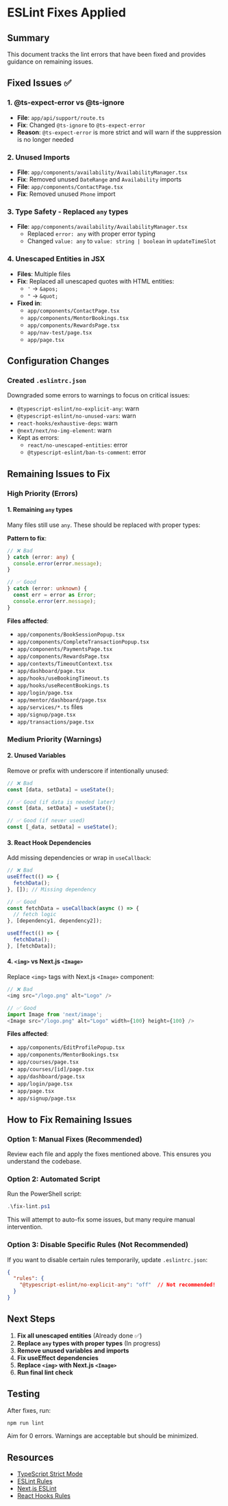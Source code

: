 # ESLint Fixes Applied

## Summary
This document tracks the lint errors that have been fixed and provides guidance on remaining issues.

## Fixed Issues ✅

### 1. **@ts-expect-error vs @ts-ignore**
- **File**: `app/api/support/route.ts`
- **Fix**: Changed `@ts-ignore` to `@ts-expect-error`
- **Reason**: `@ts-expect-error` is more strict and will warn if the suppression is no longer needed

### 2. **Unused Imports**
- **File**: `app/components/availability/AvailabilityManager.tsx`
- **Fix**: Removed unused `DateRange` and `Availability` imports
- **File**: `app/components/ContactPage.tsx`
- **Fix**: Removed unused `Phone` import

### 3. **Type Safety - Replaced `any` types**
- **File**: `app/components/availability/AvailabilityManager.tsx`
  - Replaced `error: any` with proper error typing
  - Changed `value: any` to `value: string | boolean` in `updateTimeSlot`
  
### 4. **Unescaped Entities in JSX**
- **Files**: Multiple files
- **Fix**: Replaced all unescaped quotes with HTML entities:
  - `'` → `&apos;`
  - `"` → `&quot;`
- **Fixed in**:
  - `app/components/ContactPage.tsx`
  - `app/components/MentorBookings.tsx`
  - `app/components/RewardsPage.tsx`
  - `app/nav-test/page.tsx`
  - `app/page.tsx`

## Configuration Changes

### Created `.eslintrc.json`
Downgraded some errors to warnings to focus on critical issues:
- `@typescript-eslint/no-explicit-any`: warn
- `@typescript-eslint/no-unused-vars`: warn
- `react-hooks/exhaustive-deps`: warn
- `@next/next/no-img-element`: warn
- Kept as errors:
  - `react/no-unescaped-entities`: error
  - `@typescript-eslint/ban-ts-comment`: error

## Remaining Issues to Fix

### High Priority (Errors)

#### 1. **Remaining `any` types**
Many files still use `any`. These should be replaced with proper types:

**Pattern to fix**:
```typescript
// ❌ Bad
} catch (error: any) {
  console.error(error.message);
}

// ✅ Good
} catch (error: unknown) {
  const err = error as Error;
  console.error(err.message);
}
```

**Files affected**:
- `app/components/BookSessionPopup.tsx`
- `app/components/CompleteTransactionPopup.tsx`
- `app/components/PaymentsPage.tsx`
- `app/components/RewardsPage.tsx`
- `app/contexts/TimeoutContext.tsx`
- `app/dashboard/page.tsx`
- `app/hooks/useBookingTimeout.ts`
- `app/hooks/useRecentBookings.ts`
- `app/login/page.tsx`
- `app/mentor/dashboard/page.tsx`
- `app/services/*.ts` files
- `app/signup/page.tsx`
- `app/transactions/page.tsx`

### Medium Priority (Warnings)

#### 2. **Unused Variables**
Remove or prefix with underscore if intentionally unused:

```typescript
// ❌ Bad
const [data, setData] = useState();

// ✅ Good (if data is needed later)
const [data, setData] = useState();

// ✅ Good (if never used)
const [_data, setData] = useState();
```

#### 3. **React Hook Dependencies**
Add missing dependencies or wrap in `useCallback`:

```typescript
// ❌ Bad
useEffect(() => {
  fetchData();
}, []); // Missing dependency

// ✅ Good
const fetchData = useCallback(async () => {
  // fetch logic
}, [dependency1, dependency2]);

useEffect(() => {
  fetchData();
}, [fetchData]);
```

#### 4. **`<img>` vs Next.js `<Image>`**
Replace `<img>` tags with Next.js `<Image>` component:

```typescript
// ❌ Bad
<img src="/logo.png" alt="Logo" />

// ✅ Good
import Image from 'next/image';
<Image src="/logo.png" alt="Logo" width={100} height={100} />
```

**Files affected**:
- `app/components/EditProfilePopup.tsx`
- `app/components/MentorBookings.tsx`
- `app/courses/page.tsx`
- `app/courses/[id]/page.tsx`
- `app/dashboard/page.tsx`
- `app/login/page.tsx`
- `app/page.tsx`
- `app/signup/page.tsx`

## How to Fix Remaining Issues

### Option 1: Manual Fixes (Recommended)
Review each file and apply the fixes mentioned above. This ensures you understand the codebase.

### Option 2: Automated Script
Run the PowerShell script:
```powershell
.\fix-lint.ps1
```

This will attempt to auto-fix some issues, but many require manual intervention.

### Option 3: Disable Specific Rules (Not Recommended)
If you want to disable certain rules temporarily, update `.eslintrc.json`:

```json
{
  "rules": {
    "@typescript-eslint/no-explicit-any": "off"  // Not recommended!
  }
}
```

## Next Steps

1. **Fix all unescaped entities** (Already done ✅)
2. **Replace `any` types with proper types** (In progress)
3. **Remove unused variables and imports**
4. **Fix useEffect dependencies**
5. **Replace `<img>` with Next.js `<Image>`**
6. **Run final lint check**

## Testing
After fixes, run:
```bash
npm run lint
```

Aim for 0 errors. Warnings are acceptable but should be minimized.

## Resources
- [TypeScript Strict Mode](https://www.typescriptlang.org/tsconfig#strict)
- [ESLint Rules](https://eslint.org/docs/latest/rules/)
- [Next.js ESLint](https://nextjs.org/docs/app/api-reference/config/eslint)
- [React Hooks Rules](https://react.dev/reference/rules/rules-of-hooks)
